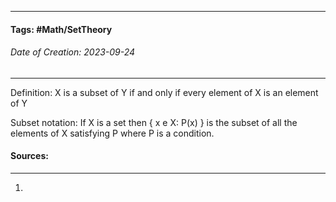 __________________________________________________________________________
#### **Tags:** #Math/SetTheory 
###### *Date of Creation: 2023-09-24*
__________________________________________________________________________

Definition:
X is a subset of Y if and only if every element of X is an element of Y 

Subset notation:
If X is a set then { x e X: P(x) } is the subset of all the elements of X satisfying P where P is a condition.

#### Sources:
__________________________________________________________________________
1. 